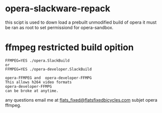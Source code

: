 # opera-slackware-repack
this scipt is used to down load 
a prebuilt unmodified build of opera
it must be ran as root to set permissiond for 
opera-sandbox.

# ffmpeg restricted build opition
~~~
FFMPEG=YES ./opera.SlackBuild
or
FFMPEG=YES ./opera-developer.SlackBuild

opera-FFMPEG and  opera-developer-FFMPG 
This allows h264 video formats
opera-developer-FFMPG 
can be broke at anytime.
~~~
any questions email me at flats_fixed@flatsfixedbicycles.com subjet opera ffmpeg.

